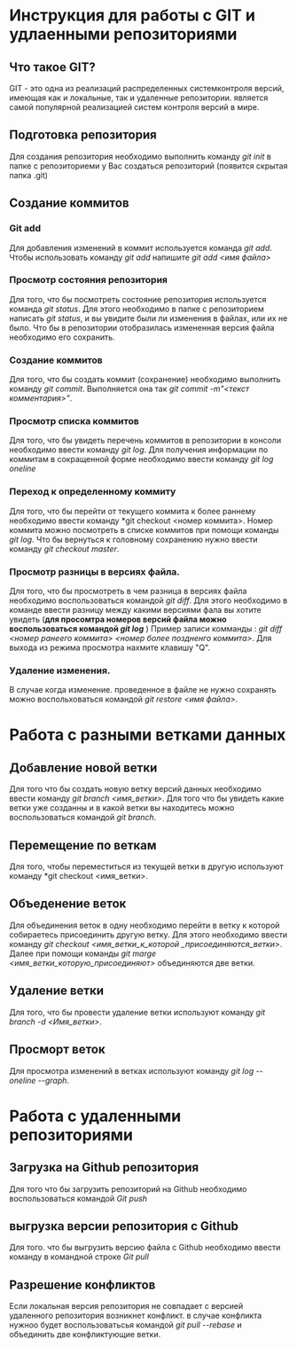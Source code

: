 # Инструкция для работы с GIT и удлаенными репозиториями

## Что такое GIT?
GIT - это одна из реализаций распределенных системконтроля версий, имеющая как и локальные, так и удаленные репозитории. является самой популярной реализацией систем контроля версий в мире.
## Подготовка репозитория
Для создания репозитория необходимо выполнить команду *git init* в папке с репозиториеми у Вас создаться репозиторий (появится скрытая папка .git)


## Создание коммитов

### Git add
Для добавления изменений в коммит используется команда *git add*. Чтобы использовать команду *git add* напишите *git add <имя файла>*

### Просмотр состояния репозитория
Для того, что бы посмотреть состояние репозитория используется команда *git status*. Для этого необходимо в папке с репозиторием написать *git status*, и вы увидите были ли изменения в файлах, или их не было. Что бы в репозитории отобразилась измененная версия файла необходимо его сохранить.

### Создание коммитов
Для того, что бы создать коммит (сохранение) необходимо выполнить команду *git commit*. Выполняется она так *git commit -m"<текст комментария>"*.

### Просмотр списка коммитов
Для того, что бы увидеть перечень коммитов в репозитории в консоли необходимо ввести команду *git log*. Для получения информации по коммитам в сокращенной форме необходимо ввести команду *git log oneline*

### Переход к определенному коммиту

Для того, что бы перейти от текущего коммита к более раннему необходимо ввести команду *git checkout <номер коммита>. Номер коммита можно посмотреть в списке коммитов при помощи команды *git log*. Что бы вернуться к головному сохранению нужно ввести команду *git checkout master*.

### Просмотр разницы в версиях файла.

Для того, что бы просмотреть в чем разница в версиях файла необходимо воспользоваться командой *git diff*. Для этого необходимо в команде ввести разницу между какими версиями фала вы хотите увидеть (**для просомтра номеров версий файла можно воспользоваться командой *git log*** ) Пример записи комманды : *git diff <номер ранеего коммита> <номер более поздненго коммита>*. Для выхода из режима просмотра нахмите клавишу "Q".

### Удаление изменения.

В случае когда изменение. проведенное в файле не нужно сохранять можно воспольховаться командой *git restore <имя файла>*.

# Работа с разными ветками данных

## Добавление новой ветки

Для того что бы создать новую ветку версий данных необходимо ввести команду *git branch <имя_ветки>*. Для того что бы увидеть какие ветки уже созданны и в какой ветки вы находитесь можно воспользоваться командой *git branch*. 

## Перемещение по веткам

Для того, чтобы переместиться из текущей ветки в другую используют команду *git checkout <имя_ветки>.

## Объеденение веток

Для объединения веток в одну необходимо перейти в ветку к которой собираетесь присоединить другую ветку. Для этого необходимо ввести команду *git checkout <имя_ветки_к_которой _присоединяются_ветки>*. Далее при помощи команды *git marge <имя_ветки_которую_присоединяют>* объединяются две ветки.

## Удаление ветки

Для того, что бы  провести удаление ветки используют команду *git branch -d <Имя_ветки>*.

## Просморт веток

Для просмотра изменений в ветках используют команду *git log --oneline --graph*.

# Работа с удаленными репозиториями

## Загрузка на Github репозитория

Для того что бы загрузить репозиторий на Github необходимо воспользоваться командой *Git push*

## выгрузка версии репозитория с Github

Для того. что бы выгрузить версию файла с Github необходимо ввести команду в командной строке *Git pull*

## Разрешение конфликтов

Если локальная версия репозитория не совпадает с версией удаленного репозитория возникнет конфликт. в случае конфликта нужноо будет воспользоватьсья командой *git pull --rebase* и объединить две конфликтующие ветки.


